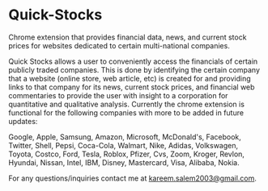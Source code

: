 # Quick-Stocks
Chrome extension that provides financial data, news, and current stock prices for websites dedicated to certain multi-national companies.

Quick Stocks allows a user to conveniently access the financials of certain publicly traded companies. This is done by identifying the certain company that a website (online store, web article, etc) is created for and providing links to that company for its news, current stock prices, and financial web commentaries to provide the user with insight to a corporation for quantitative and qualitative analysis. Currently the chrome extension is functional for the following companies with more to be added in future updates: 

Google, Apple, Samsung, Amazon, Microsoft, McDonald's, Facebook, Twitter, Shell, Pepsi, Coca-Cola, Walmart, Nike, Adidas, Volkswagen, Toyota, Costco, Ford, Tesla, Roblox, Pfizer, Cvs, Zoom, Kroger, Revlon, Hyundai, Nissan, Intel, IBM, Disney, Mastercard, Visa, Alibaba, Nokia.

For any questions/inquiries contact me at kareem.salem2003@gmail.com.
